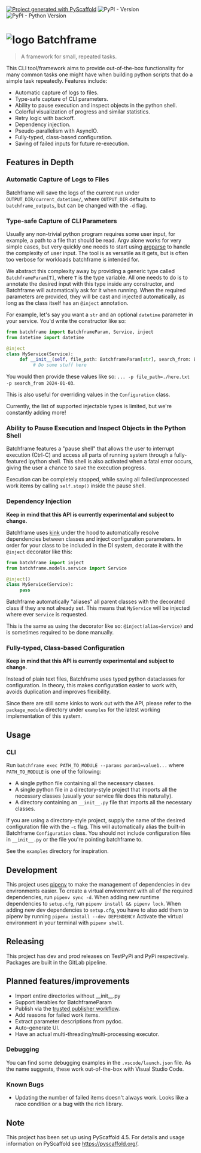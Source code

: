 <!-- These are examples of badges you might want to add to your README:
     please update the URLs accordingly

[![Built Status](https://api.cirrus-ci.com/github/<USER>/batchframe.svg?branch=main)](https://cirrus-ci.com/github/<USER>/batchframe)
[![ReadTheDocs](https://readthedocs.org/projects/batchframe/badge/?version=latest)](https://batchframe.readthedocs.io/en/stable/)
[![Coveralls](https://img.shields.io/coveralls/github/<USER>/batchframe/main.svg)](https://coveralls.io/r/<USER>/batchframe)
[![PyPI-Server](https://img.shields.io/pypi/v/batchframe.svg)](https://pypi.org/project/batchframe/)
[![Conda-Forge](https://img.shields.io/conda/vn/conda-forge/batchframe.svg)](https://anaconda.org/conda-forge/batchframe)
[![Monthly Downloads](https://pepy.tech/badge/batchframe/month)](https://pepy.tech/project/batchframe)
[![Twitter](https://img.shields.io/twitter/url/http/shields.io.svg?style=social&label=Twitter)](https://twitter.com/batchframe)
-->

[![Project generated with PyScaffold](https://img.shields.io/badge/-PyScaffold-005CA0?logo=pyscaffold)](https://pyscaffold.org/)
![PyPI - Version](https://img.shields.io/pypi/v/batchframe)
![PyPI - Python Version](https://img.shields.io/pypi/pyversions/batchframe)

# ![logo](./assets/Batchframe_Logo_Small.png) Batchframe

> A framework for small, repeated tasks.

This CLI tool/framework aims to provide out-of-the-box functionality for many common tasks one might have when building python scripts that do a simple task repeatedly.
Features include:
- Automatic capture of logs to files.
- Type-safe capture of CLI parameters.
- Ability to pause execution and inspect objects in the python shell.
- Colorful visualization of progress and similar statistics.
- Retry logic with backoff.
- Dependency injection.
- Pseudo-parallelism with AsyncIO.
- Fully-typed, class-based configuration.
- Saving of failed inputs for future re-execution.

## Features in Depth

### Automatic Capture of Logs to Files
Batchframe will save the logs of the current run under `OUTPUT_DIR/current_datetime/`,
where `OUTPUT_DIR` defaults to `batchframe_outputs`, but can be changed with the `-d` flag.

### Type-safe Capture of CLI Parameters
Usually any non-trivial python program requires some user input, for example, a path to a file that should be read.
Argv alone works for very simple cases, but very quickly one needs to start using [argparse](https://docs.python.org/3/library/argparse.html) to handle the complexity of user input.
The tool is as versatile as it gets, but is often too verbose for workloads batchframe is intended for.

We abstract this complexity away by providing a generic type called `BatchframeParam[T]`, where `T` is the type variable.
All one needs to do is to annotate the desired input with this type inside any constructor, and Batchframe will automatically ask for it when running.
When the required parameters are provided, they will be cast and injected automatically, as long as the class itself has an `@inject` annotation.

For example, let's say you want a `str` and an optional `datetime` parameter in your service.
You'd write the constructor like so:
```python
from batchframe import BatchframeParam, Service, inject
from datetime import datetime

@inject
class MyService(Service):
     def __init__(self, file_path: BatchframeParam[str], search_from: BatchframeParam[datetime] = datetime.now()):
          # Do some stuff here
```
You would then provide these values like so: `... -p file_path=./here.txt -p search_from 2024-01-03`.

This is also useful for overriding values in the `Configuration` class.

Currently, the list of supported injectable types is limited, but we're constantly adding more!

### Ability to Pause Execution and Inspect Objects in the Python Shell
Batchframe features a "pause shell" that allows the user to interrupt execution (Ctrl-C) and access all parts of running system through a fully-featured ipython shell.
This shell is also activated when a fatal error occurs, giving the user a chance to save the execution progress.

Execution can be completely stopped, while saving all failed/unprocessed work items by calling `self.stop()` inside the pause shell.

### Dependency Injection
**Keep in mind that this API is currently experimental and subject to change.**

Batchframe uses [kink](https://github.com/kodemore/kink) under the hood to automatically resolve dependencies between classes and inject configuration parameters.
In order for your class to be included in the DI system, decorate it with the `@inject` decorator like this:
```python
from batchframe import inject
from batchframe.models.service import Service

@inject()
class MyService(Service):
     pass
```
Batchframe automatically "aliases" all parent classes with the decorated class if they are not already set.
This means that `MyService` will be injected where ever `Service` is requested.

This is the same as using the decorator like so: `@inject(alias=Service)` and is sometimes required to be done manually.

### Fully-typed, Class-based Configuration
**Keep in mind that this API is currently experimental and subject to change.**

Instead of plain text files, Batchframe uses typed python dataclasses for configuration.
In theory, this makes configuration easier to work with, avoids duplication and improves flexibility.

Since there are still some kinks to work out with the API,
please refer to the `package_module` directory under `examples` for the latest working implementation of this system.

## Usage

### CLI
Run `batchframe exec PATH_TO_MODULE --params param1=value1...`
where `PATH_TO_MODULE` is one of the following:
- A single python file containing all the necessary classes.
- A single python file in a directory-style project that imports all the necessary classes (usually your service file does this naturally).
- A directory containing an `__init__.py` file that imports all the necessary classes.

If you are using a directory-style project, supply the name of the desired configuration file with the `-c` flag.
This will automatically alias the built-in Batchframe `Configuration` class.
You should not include configuration files in `__init__.py` or the file you're pointing batchframe to. 

See the `examples` directory for inspiration.

<!-- pyscaffold-notes -->

## Development
This project uses [pipenv](https://pipenv.pypa.io/en/latest/) to make the management of dependencies in dev environments easier.
To create a virtual environment with all of the required dependencies, run `pipenv sync -d`.
When adding new runtime dependencies to `setup.cfg`, run `pipenv install && pipenv lock`.
When adding new dev dependencies to `setup.cfg`, you have to also add them to pipenv by running `pipenv install --dev DEPENDENCY`
Activate the virtual environment in your terminal with `pipenv shell`.

## Releasing
This project has dev and prod releases on TestPyPi and PyPi respectively.
Packages are built in the GitLab pipeline.

## Planned features/improvements
- Import entire directories without \_\_init__.py
- Support iterables for BatchframeParam
- Publish via the [trusted publisher workflow](https://docs.pypi.org/trusted-publishers/using-a-publisher/#gitlab-cicd).
- Add reasons for failed work items.
- Extract parameter descriptions from pydoc.
- Auto-generate UI.
- Have an actual multi-threading/multi-processing executor.

### Debugging
You can find some debugging examples in the `.vscode/launch.json` file.
As the name suggests, these work out-of-the-box with Visual Studio Code.

### Known Bugs
- Updating the number of failed items doesn't always work. Looks like a race condition or a bug with the rich library.

## Note

This project has been set up using PyScaffold 4.5. For details and usage
information on PyScaffold see https://pyscaffold.org/.
